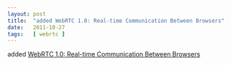 ```yaml
---
layout: post
title:  "added WebRTC 1.0: Real-time Communication Between Browsers"
date:   2011-10-27
tags:   [ webrtc ]
---
```


added [WebRTC 1.0: Real-time Communication Between Browsers](/spec/webrtc)

